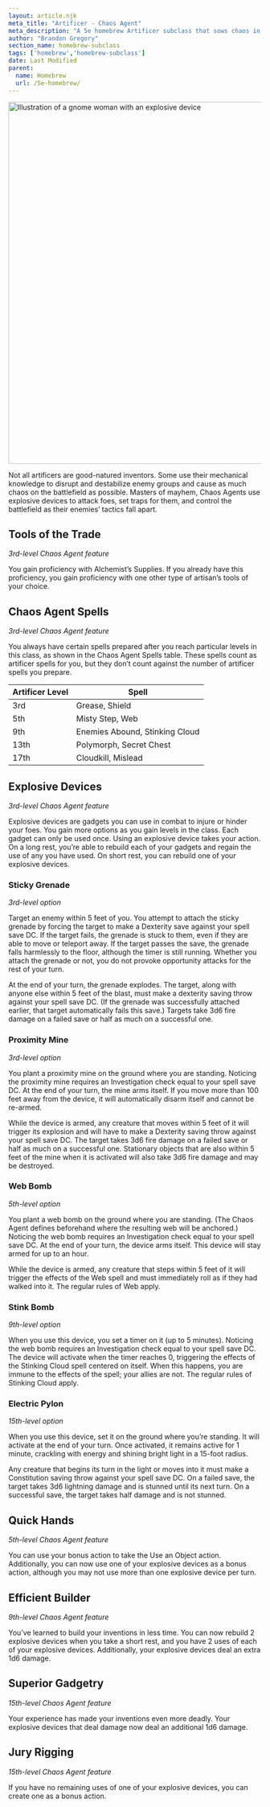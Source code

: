 ```yaml
---
layout: article.njk
meta_title: "Artificer - Chaos Agent"
meta_description: "A 5e homebrew Artificer subclass that sows chaos in the enemy ranks using a variety of explosive devices"
author: "Brandon Gregory"
section_name: homebrew-subclass
tags: ['homebrew','homebrew-subclass']
date: Last Modified
parent:
  name: Homebrew
  url: /5e-homebrew/
---
```


<img
  src="/images/Artificer-Chaos-Agent-Muted.webp"
  srcset="/images/Artificer - Chaos Agent - Muted - 720.webp 720w,
          /images/Artificer-Chaos-Agent-Muted.webp 1536w"
  sizes="(min-width: 768px) 768px,360px"
  alt="Illustration of a gnome woman with an explosive device"
  class="hero"
  height="720" width="720" />

Not all artificers are good-natured inventors. Some use their mechanical knowledge to disrupt and destabilize enemy groups and cause as much chaos on the battlefield as possible. Masters of mayhem, Chaos Agents use explosive devices to attack foes, set traps for them, and control the battlefield as their enemies’ tactics fall apart. 

## Tools of the Trade

_3rd-level Chaos Agent feature_

You gain proficiency with Alchemist’s Supplies. If you already have this proficiency, you gain proficiency with one other type of artisan’s tools of your choice.

## Chaos Agent Spells

_3rd-level Chaos Agent feature_

You always have certain spells prepared after you reach particular levels in this class, as shown in the Chaos Agent Spells table. These spells count as artificer spells for you, but they don’t count against the number of artificer spells you prepare.

|Artificer Level|Spell|
|---------------|-----|
|3rd			|Grease, Shield|
|5th			|Misty Step, Web|
|9th			|Enemies Abound, Stinking Cloud|
|13th			|Polymorph, Secret Chest|
|17th			|Cloudkill, Mislead|

## Explosive Devices

_3rd-level Chaos Agent feature_

Explosive devices are gadgets you can use in combat to injure or hinder your foes. You gain more options as you gain levels in the class. Each gadget can only be used once. Using an explosive device takes your action. On a long rest, you’re able to rebuild each of your gadgets and regain the use of any you have used. On short rest, you can rebuild one of your explosive devices.

### Sticky Grenade

_3rd-level option_

Target an enemy within 5 feet of you. You attempt to attach the sticky grenade by forcing the target to make a Dexterity save against your spell save DC. If the target fails, the grenade is stuck to them, even if they are able to move or teleport away. If the target passes the save, the grenade falls harmlessly to the floor, although the timer is still running. Whether you attach the grenade or not, you do not provoke opportunity attacks for the rest of your turn.

At the end of your turn, the grenade explodes. The target, along with anyone else within 5 feet of the blast, must make a dexterity saving throw against your spell save DC. (If the grenade was successfully attached earlier, that target automatically fails this save.) Targets take 3d6 fire damage on a failed save or half as much on a successful one.

### Proximity Mine

_3rd-level option_

You plant a proximity mine on the ground where you are standing. Noticing the proximity mine requires an Investigation check equal to your spell save DC. At the end of your turn, the mine arms itself. If you move more than 100 feet away from the device, it will automatically disarm itself and cannot be re-armed.

While the device is armed, any creature that moves within 5 feet of it will trigger its explosion and will have to make a Dexterity saving throw against your spell save DC. The target takes 3d6 fire damage on a failed save or half as much on a successful one. Stationary objects that are also within 5 feet of the mine when it is activated will also take 3d6 fire damage and may be destroyed.

### Web Bomb

_5th-level option_

You plant a web bomb on the ground where you are standing. (The Chaos Agent defines beforehand where the resulting web will be anchored.) Noticing the web bomb requires an Investigation check equal to your spell save DC. At the end of your turn, the device arms itself. This device will stay armed for up to an hour.

While the device is armed, any creature that steps within 5 feet of it will trigger the effects of the Web spell and must immediately roll as if they had walked into it. The regular rules of Web apply.

### Stink Bomb

_9th-level option_

When you use this device, you set a timer on it (up to 5 minutes). Noticing the web bomb requires an Investigation check equal to your spell save DC. The device will activate when the timer reaches 0, triggering the effects of the  Stinking Cloud spell centered on itself. When this happens, you are immune to the effects of the spell; your allies are not. The regular rules of Stinking Cloud apply.

### Electric Pylon

_15th-level option_

When you use this device, set it on the ground where you’re standing. It will activate at the end of your turn. Once activated, it remains active for 1 minute, crackling with energy and shining bright light in a 15-foot radius.

Any creature that begins its turn in the light or moves into it must make a Constitution saving throw against your spell save DC. On a failed save, the target takes 3d6 lightning damage and is stunned until its next turn. On a successful save, the target takes half damage and is not stunned.

## Quick Hands

_5th-level Chaos Agent feature_

You can use your bonus action to take the Use an Object action. Additionally, you can now use one of your explosive devices as a bonus action, although you may not use more than one explosive device per turn.

## Efficient Builder

_9th-level Chaos Agent feature_

You’ve learned to build your inventions in less time. You can now rebuild 2 explosive devices when you take a short rest, and you have 2 uses of each of your explosive devices. Additionally, your explosive devices deal an extra 1d6 damage.

## Superior Gadgetry

_15th-level Chaos Agent feature_

Your experience has made your inventions even more deadly. Your explosive devices that deal damage now deal an additional 1d6 damage.

## Jury Rigging

_15th-level Chaos Agent feature_

If you have no remaining uses of one of your explosive devices, you can create one as a bonus action.
